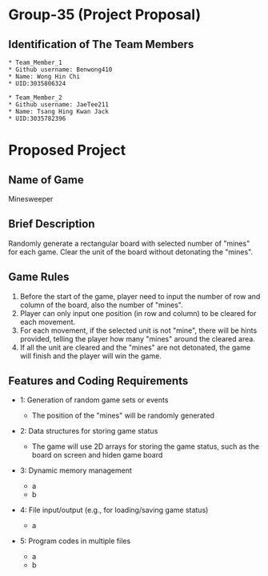 # Group-35 (Project Proposal)

## Identification of The Team Members
```
* Team_Member_1 
* Github username: Benwong410 
* Name: Wong Hin Chi 
* UID:3035806324
```
```
* Team_Member_2
* Github username: JaeTee211
* Name: Tsang Hing Kwan Jack
* UID:3035782396
```

# Proposed Project

## Name of Game
Minesweeper

## Brief Description
Randomly generate a rectangular board with selected number of "mines" for each game. Clear the unit of the board without detonating the "mines".

## Game Rules
1. Before the start of the game, player need to input the number of row and column of the board, also the number of "mines".
2. Player can only input one position (in row and column) to be cleared for each movement.
3. For each movement, if the selected unit is not "mine", there will be hints provided, telling the player how many "mines" around the cleared area.
4. If all the unit are cleared and the "mines" are not detonated, the game will finish and the player will win the game.

## Features and Coding Requirements
* 1: Generation of random game sets or events
    * The position of the "mines" will be randomly generated

* 2: Data structures for storing game status
    * The game will use 2D arrays for storing the game status, such as the board on screen and hiden game board

* 3: Dynamic memory management
    * a
    * b
* 4: File input/output (e.g., for loading/saving game status)
    * a
* 5: Program codes in multiple files
    * a
    * b
